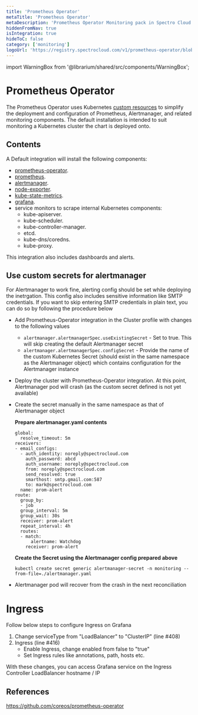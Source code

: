 ```yaml
---
title: 'Prometheus Operator'
metaTitle: 'Prometheus Operator'
metaDescription: 'Prometheus Operator Monitoring pack in Spectro Cloud'
hiddenFromNav: true
isIntegration: true
hideToC: false
category: ['monitoring']
logoUrl: 'https://registry.spectrocloud.com/v1/prometheus-operator/blobs/sha256:64589616d7f667e5f1d7e3c9a39e32c676e03518a318924e123738693e104ce0?type=image/png'
---
```


import WarningBox from '@librarium/shared/src/components/WarningBox';

# Prometheus Operator

The Prometheus Operator uses Kubernetes [custom resources](https://kubernetes.io/docs/concepts/extend-kubernetes/api-extension/custom-resources/) to simplify the deployment and configuration of Prometheus, Alertmanager, and related monitoring components. The default installation is intended to suit monitoring a Kubernetes cluster the chart is deployed onto.

## Contents

A Default integration will install the following components:
* [prometheus-operator](https://github.com/coreos/prometheus-operator).
* [prometheus](https://prometheus.io/).
* [alertmanager](https://www.prometheus.io/docs/alerting/latest/alertmanager/).
* [node-exporter](https://github.com/helm/charts/tree/master/stable/prometheus-node-exporter).
* [kube-state-metrics](https://github.com/helm/charts/tree/master/stable/kube-state-metrics).
* [grafana](https://github.com/helm/charts/tree/master/stable/grafana).
* service monitors to scrape internal Kubernetes components:
    * kube-apiserver.
    * kube-scheduler.
    * kube-controller-manager.
    * etcd.
    * kube-dns/coredns.
    * kube-proxy.

This integration also includes dashboards and alerts.

## Use custom secrets for alertmanager

For Alertmanager to work fine, alerting config should be set while deploying the inetrgation. This config also includes sensitive information like SMTP credentials. If you want to skip entering SMTP credentials in plain text, you can do so by following the procedure below

* Add Prometheus-Operator integration in the Cluster profile with changes to the following values
   * `alertmanager.alertmanagerSpec.useExistingSecret` - Set to true. This will skip creating the default Alertmanager secret
   * `alertmanager.alertmanagerSpec.configSecret` - Provide the name of the custom Kubernetes Secret (should exist in the same namespace as the Alertmanager object) which contains configuration for the Alertmanager instance
* Deploy the cluster with Prometheus-Operator integration. At this point, Alertmanager pod will crash (as the custom secret defined is not yet available)
* Create the secret manually in the same namespace as that of Alertmanager object

   **Prepare alertmanager.yaml contents**
   ```
   global:
     resolve_timeout: 5m
   receivers:
   - email_configs:
     - auth_identity: noreply@spectrocloud.com
       auth_password: abcd
       auth_username: noreply@spectrocloud.com
       from: noreply@spectrocloud.com
       send_resolved: true
       smarthost: smtp.gmail.com:587
       to: mark@spectrocloud.com
     name: prom-alert
   route:
     group_by:
     - job
     group_interval: 5m
     group_wait: 30s
     receiver: prom-alert
     repeat_interval: 4h
     routes:
     - match:
         alertname: Watchdog
       receiver: prom-alert
   ```

   **Create the Secret using the Alertmanager config prepared above**
   ```
   kubectl create secret generic alertmanager-secret -n monitoring --from-file=./alertmanager.yaml
   ```
* Alertmanager pod will recover from the crash in the next reconciliation

# Ingress

Follow below steps to configure Ingress on Grafana

1. Change serviceType from "LoadBalancer" to "ClusterIP" (line #408)
2. Ingress (line #416)
   * Enable Ingress, change enabled from false to "true"
   * Set Ingress rules like annotations, path, hosts etc.

With these changes, you can access Grafana service on the Ingress Controller LoadBalancer hostname / IP

## References

https://github.com/coreos/prometheus-operator
